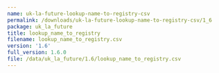 ```yaml
---
name: uk-la-future-lookup-name-to-registry-csv
permalink: /downloads/uk-la-future-lookup-name-to-registry-csv/1_6
package: uk_la_future
title: lookup_name_to_registry
filename: lookup_name_to_registry.csv
version: '1.6'
full_version: 1.6.0
file: /data/uk_la_future/1.6/lookup_name_to_registry.csv
---
```

